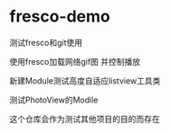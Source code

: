 # fresco-demo
测试fresco和git使用

使用fresco加载网络gif图 并控制播放

新建Module测试高度自适应listview工具类

测试PhotoView的Modile

这个仓库会作为测试其他项目的目的而存在
